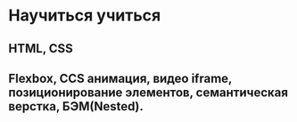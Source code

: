 # Научиться учиться

## HTML, CSS

## Flexbox, CCS анимация, видео iframe, позиционирование элементов, семантическая верстка, БЭМ(Nested).
